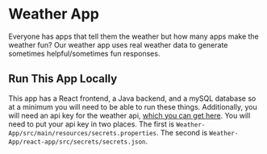 # Weather App

Everyone has apps that tell them the weather but how many apps make the weather fun? Our weather app uses real weather data to generate sometimes helpful/sometimes fun responses.

## Run This App Locally

This app has a React frontend, a Java backend, and a mySQL database so at a minimum you will need to be able to run these things. Additionally, you will need an api key for the weather api, [which you can get here](https://www.weatherapi.com/). You will need to put your api key in two places. The first is `Weather-App/src/main/resources/secrets.properties`. The second is `Weather-App/react-app/src/secrets/secrets.json`.